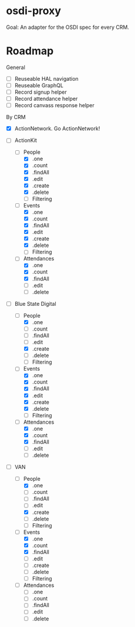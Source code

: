# osdi-proxy

Goal: An adapter for the OSDI spec for every CRM.

# Roadmap

General

* [ ] Reuseable HAL navigation
* [ ] Reuseable GraphQL
* [ ] Record signup helper
* [ ] Record attendance helper
* [ ] Record canvass response helper

By CRM

* [x] ActionNetwork. Go ActionNetwork!

* [ ] ActionKit

  * [ ] People
    * [x] .one
    * [x] .count
    * [x] .findAll
    * [x] .edit
    * [x] .create
    * [x] .delete
    * [ ] Filtering
  * [ ] Events
    * [x] .one
    * [x] .count
    * [x] .findAll
    * [x] .edit
    * [x] .create
    * [x] .delete
    * [ ] Filtering
  * [ ] Attendances
    * [x] .one
    * [x] .count
    * [x] .findAll
    * [ ] .edit
    * [ ] .delete

* [ ] Blue State Digital

  * [ ] People
    * [x] .one
    * [ ] .count
    * [ ] .findAll
    * [ ] .edit
    * [x] .create
    * [ ] .delete
    * [ ] Filtering
  * [ ] Events
    * [x] .one
    * [x] .count
    * [x] .findAll
    * [x] .edit
    * [x] .create
    * [x] .delete
    * [ ] Filtering
  * [ ] Attendances
    * [x] .one
    * [x] .count
    * [x] .findAll
    * [ ] .edit
    * [ ] .delete

* [ ] VAN
  * [ ] People
    * [x] .one
    * [ ] .count
    * [ ] .findAll
    * [ ] .edit
    * [x] .create
    * [ ] .delete
    * [ ] Filtering
  * [ ] Events
    * [x] .one
    * [x] .count
    * [x] .findAll
    * [ ] .edit
    * [ ] .create
    * [ ] .delete
    * [ ] Filtering
  * [ ] Attendances
    * [ ] .one
    * [ ] .count
    * [ ] .findAll
    * [ ] .edit
    * [ ] .delete
